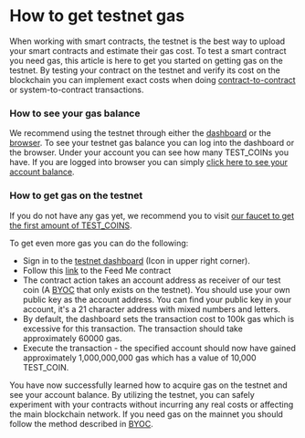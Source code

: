 # How to get testnet gas

<div class="dot-navigation">
    <a class="dot-navigation__item" href="what-is-gas.html"></a>
    <a class="dot-navigation__item" href="transaction-gas-prices.html"></a>
    <a class="dot-navigation__item" href="storage-gas-price.html"></a>
    <a class="dot-navigation__item" href="zk-computation-gas-fees.html"></a>
    <a class="dot-navigation__item dot-navigation__item--active" href="how-to-get-testnet-gas.html"></a>
    <a class="dot-navigation__item" href="efficient-gas-practices.html"></a>
    <a class="dot-navigation__item" href="contract-to-contract-gas-estimation.html"></a>
    <!-- Repeat above for more dots -->
</div>

When working with smart contracts, the testnet is the best way to upload your smart contracts and estimate their gas cost. To test a smart contract you need gas, this article is here to get you started on getting gas on the testnet. By testing your contract on the testnet and verify its cost on the blockchain you can implement exact costs when doing [contract-to-contract](contract-to-contract-gas-estimation.md) or system-to-contract transactions. 

### How to see your gas balance
We recommend using the testnet through either the [dashboard](https://testnet.partisiablockchain.com/) or the [browser](https://browser.testnet.partisiablockchain.com). To see your testnet gas balance you can log into the dashboard or the browser. Under your account you can see how many TEST_COINs you have. If you are logged into browser you can simply [click here to see your account balance](https://browser.testnet.partisiablockchain.com/account?tab=byoc).


### How to get gas on the testnet
If you do not have any gas yet, we recommend you to visit [our faucet to get the first amount of TEST_COINS](https://testnet.mpcfaucet.com/).

To get even more gas you can do the following: 
- Sign in to the [testnet dashboard](https://testnet.partisiablockchain.com/) (Icon in upper right corner).
- Follow this [link](https://testnet.partisiablockchain.com/info/contract/02c14c29b2697f3c983ada0ee7fac83f8a937e2ecd) to the Feed Me contract
- The contract action takes an account address as receiver of our test coin (A [BYOC](../../pbc-fundamentals/byoc.md) that only exists on the testnet). You should use your own public key as the account address. You can find your public key in your account, it's a 21 character address with mixed numbers and letters.
- By default, the dashboard sets the transaction cost to 100k gas which is excessive for this transaction. The transaction should take approximately 60000 gas.
- Execute the transaction - the specified account should now have gained approximately 1,000,000,000 gas which has a value of 10,000 TEST_COIN.


You have now successfully learned how to acquire gas on the testnet and see your account balance. By utilizing the testnet, you can safely experiment with your contracts without incurring any real costs or affecting the main blockchain network. If you need gas on the mainnet you should follow the method described in [BYOC](../../pbc-fundamentals/byoc.md).